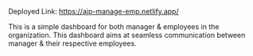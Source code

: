 Deployed Link: https://ajp-manage-emp.netlify.app/


This is a simple dashboard for both manager & employees in the organization. This dashboard aims at seamless communication between manager & their respective employees.
